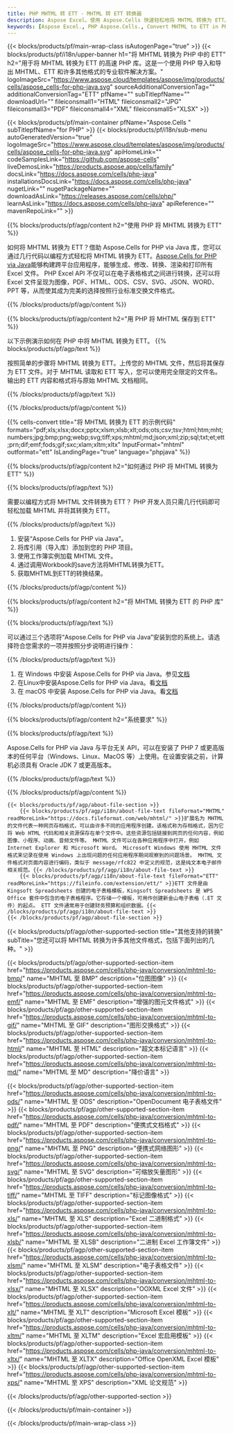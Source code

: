 ```yaml
---
title: PHP MHTML 转 ETT - MHTML 转 ETT 转换器
description: Aspose Excel。使用 Aspose.Cells 快速轻松地将 MHTML 转换为 ETT。PHP MHTML 转换为 ETT。 PHP 将 MHTML 保存到 ETT。使用 PHP 将 MHTML 保存为 ETT。
keywords: [Aspose Excel., PHP Aspose.Cells., Convert MHTML to ETT in PHP., Save MHTML to ETT using PHP., PHP MHTML to ETT saveformat., MHTML to ETT Converter., PHP Save MHTML as ETT]
---
```

{{< blocks/products/pf/main-wrap-class isAutogenPage="true" >}}
{{< blocks/products/pf/i18n/upper-banner h1="将 MHTML 转换为 PHP 中的 ETT" h2="用于将 MHTML 转换为 ETT 的高速 PHP 库。这是一个使用 PHP 导入和导出 MHTML、ETT 和许多其他格式的专业软件解决方案。" logoImageSrc="https://www.aspose.cloud/templates/aspose/img/products/cells/aspose_cells-for-php-java.svg" sourceAdditionalConversionTag="" additionalConversionTag="ETT" pfName="" subTitlepfName="" downloadUrl="" fileiconsmall1="HTML" fileiconsmall2="JPG" fileiconsmall3="PDF" fileiconsmall4="XML" fileiconsmall5="XLSX" >}}

{{< blocks/products/pf/main-container pfName="Aspose.Cells " subTitlepfName="for PHP" >}}
{{< blocks/products/pf/i18n/sub-menu autoGeneratedVersion="true" logoImageSrc="https://www.aspose.cloud/templates/aspose/img/products/cells/aspose_cells-for-php-java.svg" apiHomeLink="" codeSamplesLink="https://github.com/aspose-cells" liveDemosLink="https://products.aspose.app/cells/family" docsLink="https://docs.aspose.com/cells/php-java" installationsDocsLink="https://docs.aspose.com/cells/php-java" nugetLink="" nugetPackageName="" downloadAsLink="https://releases.aspose.com/cells/php/" learnAsLink="https://docs.aspose.com/cells/php-java" apiReference="" mavenRepoLink="" >}}


{{% blocks/products/pf/agp/content h2="使用 PHP 将 MHTML 转换为 ETT" %}}

如何将 MHTML 转换为 ETT？借助 Aspose.Cells for PHP via Java 库，您可以通过几行代码以编程方式轻松将 MHTML 转换为 ETT。[Aspose.Cells for PHP via Java](https://products.aspose.com/cells/php-java/)能够构建跨平台应用程序，能够生成、修改、转换、渲染和打印所有 Excel 文件。 PHP Excel API 不仅可以在电子表格格式之间进行转换，还可以将 Excel 文件呈现为图像，PDF、HTML、ODS、CSV、SVG、JSON、WORD、PPT 等，从而使其成为完美的选择按照行业标准交换文件格式。
 
{{% /blocks/products/pf/agp/content %}}

{{% blocks/products/pf/agp/content h2="用 PHP 将 MHTML 保存到 ETT" %}}

以下示例演示如何在 PHP 中将 MHTML 转换为 ETT。
{{% blocks/products/pf/agp/text %}}

按照简单的步骤将 MHTML 转换为 ETT。上传您的 MHTML 文件，然后将其保存为 ETT 文件。对于 MHTML 读取和 ETT 写入，您可以使用完全限定的文件名。输出的 ETT 内容和格式将与原始 MHTML 文档相同。

{{% /blocks/products/pf/agp/text %}}

{{% /blocks/products/pf/agp/content %}}

{{% cells-convert title="将 MHTML 转换为 ETT 的示例代码" formats="pdf;xls;xlsx;docx;pptx;xlsm;xlsb;xlt;ods;ots;csv;tsv;html;htm;mht;numbers;jpg;bmp;png;webp;svg;tiff;xps;mhtml;md;json;xml;zip;sql;txt;et;ett;prn;dif;emf;fods;gif;sxc;xlam;xltm;xltx" InputFormat="mhtml" outformat="ett" IsLandingPage="true" language="phpjava" %}}

{{% blocks/products/pf/agp/content h2="如何通过 PHP 将 MHTML 转换为 ETT" %}}

{{% blocks/products/pf/agp/text %}}

需要以编程方式将 MHTML 文件转换为 ETT？ PHP 开发人员只需几行代码即可轻松加载 MHTML 并将其转换为 ETT。

{{% /blocks/products/pf/agp/text %}}

1. 安装“Aspose.Cells for PHP via Java”。
1. 将库引用（导入库）添加到您的 PHP 项目。
1. 使用工作簿实例加载 MHTML 文件。
1. 通过调用Workbook的save方法将MHTML转换为ETT。
1. 获取MHTML到ETT的转换结果。

{{% /blocks/products/pf/agp/content %}}

{{% blocks/products/pf/agp/content h2="将 MHTML 转换为 ETT 的 PHP 库" %}}

{{% blocks/products/pf/agp/text %}}

可以通过三个选项将“Aspose.Cells for PHP via Java”安装到您的系统上。请选择符合您需求的一项并按照分步说明进行操作：

{{% /blocks/products/pf/agp/text %}}

1. 在 Windows 中安装 Aspose.Cells for PHP via Java。参见[文档](https://docs.aspose.com/cells/php-java/setup-and-installation-guidelines/#windows)
1. 在Linux中安装Aspose.Cells for PHP via Java。看[文档](https://docs.aspose.com/cells/php-java/setup-and-installation-guidelines/#linux)
1. 在 macOS 中安装 Aspose.Cells for PHP via Java。看[文档](https://docs.aspose.com/cells/php-java/setup-and-installation-guidelines/#mac)

{{% /blocks/products/pf/agp/content %}}

{{% blocks/products/pf/agp/content h2="系统要求" %}}

{{% blocks/products/pf/agp/text %}}

Aspose.Cells for PHP via Java 与平台无关 API，可以在安装了 PHP 7 或更高版本的任何平台（Windows、Linux、MacOS 等）上使用。在设置安装之前，计算机必须具有 Oracle JDK 7 或更高版本。
 
{{% /blocks/products/pf/agp/text %}}


{{% /blocks/products/pf/agp/content %}}

<!-- aboutfile Starts -->
    {{< blocks/products/pf/agp/about-file-section >}}
        {{< blocks/products/pf/agp/i18n/about-file-text fileFormat="MHTML" readMoreLink="https://docs.fileformat.com/web/mhtml/" >}}扩展名为 MHTML 的文件代表一种网页存档格式，可以由许多不同的应用程序创建。该格式称为存档格式，因为它将 Web HTML 代码和相关资源保存在单个文件中。这些资源包括链接到网页的任何内容，例如图像、小程序、动画、音频文件等。 MHTML 文件可以在各种应用程序中打开，例如 Internet Explorer 和 Microsoft Word。 Microsoft Windows 使用 MHTML 文件格式来记录在使用 Windows 上出现问题的任何应用程序期间观察到的问题场景。 MHTML 文件格式对页面内容进行编码，类似于 message/rfc822 中定义的规范，这是纯文本电子邮件相关规范。{{< /blocks/products/pf/agp/i18n/about-file-text >}}
        {{< blocks/products/pf/agp/i18n/about-file-text fileFormat="ETT" readMoreLink="https://fileinfo.com/extension/ett/" >}}ETT 文件是由 Kingsoft Spreadsheets 创建的电子表格模板，Kingsoft Spreadsheets 是 WPS Office 套件中包含的电子表格程序。它存储一个模板，可用作创建新金山电子表格（.ET 文件）的起点。 ETT 文件通常用于创建财务预算和组织数据。{{< /blocks/products/pf/agp/i18n/about-file-text >}}
    {{< /blocks/products/pf/agp/about-file-section >}}
<!-- aboutfile Ends -->

{{< blocks/products/pf/agp/other-supported-section title="其他支持的转换" subTitle="您还可以将 MHTML 转换为许多其他文件格式，包括下面列出的几种。" >}}

{{< blocks/products/pf/agp/other-supported-section-item href="https://products.aspose.com/cells/php-java/conversion/mhtml-to-bmp/" name="MHTML 至 BMP" description="位图图像" >}}
{{< blocks/products/pf/agp/other-supported-section-item href="https://products.aspose.com/cells/php-java/conversion/mhtml-to-emf/" name="MHTML 至 EMF" description="增强的图元文件格式" >}}
{{< blocks/products/pf/agp/other-supported-section-item href="https://products.aspose.com/cells/php-java/conversion/mhtml-to-gif/" name="MHTML 至 GIF" description="图形交换格式" >}}
{{< blocks/products/pf/agp/other-supported-section-item href="https://products.aspose.com/cells/php-java/conversion/mhtml-to-html/" name="MHTML 至 HTML" description="超文本标记语言" >}}
{{< blocks/products/pf/agp/other-supported-section-item href="https://products.aspose.com/cells/php-java/conversion/mhtml-to-md/" name="MHTML 至 MD" description="降价语言" >}}

{{< blocks/products/pf/agp/other-supported-section-item href="https://products.aspose.com/cells/php-java/conversion/mhtml-to-ods/" name="MHTML 至 ODS" description="OpenDocument 电子表格文件" >}}
{{< blocks/products/pf/agp/other-supported-section-item href="https://products.aspose.com/cells/php-java/conversion/mhtml-to-pdf/" name="MHTML 至 PDF" description="便携式文档格式" >}}
{{< blocks/products/pf/agp/other-supported-section-item href="https://products.aspose.com/cells/php-java/conversion/mhtml-to-png/" name="MHTML 至 PNG" description="便携式网络图形" >}}
{{< blocks/products/pf/agp/other-supported-section-item href="https://products.aspose.com/cells/php-java/conversion/mhtml-to-svg/" name="MHTML 至 SVG" description="可缩放矢量图形" >}}
{{< blocks/products/pf/agp/other-supported-section-item href="https://products.aspose.com/cells/php-java/conversion/mhtml-to-tiff/" name="MHTML 至 TIFF" description="标记图像格式" >}}
{{< blocks/products/pf/agp/other-supported-section-item href="https://products.aspose.com/cells/php-java/conversion/mhtml-to-xls/" name="MHTML 至 XLS" description="Excel 二进制格式" >}}
{{< blocks/products/pf/agp/other-supported-section-item href="https://products.aspose.com/cells/php-java/conversion/mhtml-to-xlsb/" name="MHTML 至 XLSB" description="二进制 Excel 工作簿文件" >}}
{{< blocks/products/pf/agp/other-supported-section-item href="https://products.aspose.com/cells/php-java/conversion/mhtml-to-xlsm/" name="MHTML 至 XLSM" description="电子表格文件" >}}
{{< blocks/products/pf/agp/other-supported-section-item href="https://products.aspose.com/cells/php-java/conversion/mhtml-to-xlsx/" name="MHTML 至 XLSX" description="OOXML Excel 文件" >}}
{{< blocks/products/pf/agp/other-supported-section-item href="https://products.aspose.com/cells/php-java/conversion/mhtml-to-xlt/" name="MHTML 至 XLT" description="Microsoft Excel 模板" >}}
{{< blocks/products/pf/agp/other-supported-section-item href="https://products.aspose.com/cells/php-java/conversion/mhtml-to-xltm/" name="MHTML 至 XLTM" description="Excel 宏启用模板" >}}
{{< blocks/products/pf/agp/other-supported-section-item href="https://products.aspose.com/cells/php-java/conversion/mhtml-to-xltx/" name="MHTML 至 XLTX" description="Office OpenXML Excel 模板" >}}
{{< blocks/products/pf/agp/other-supported-section-item href="https://products.aspose.com/cells/php-java/conversion/mhtml-to-xps/" name="MHTML 至 XPS" description="XML 论文规范" >}}

{{< /blocks/products/pf/agp/other-supported-section >}}

{{< /blocks/products/pf/main-container >}}
    
{{< /blocks/products/pf/main-wrap-class >}}
